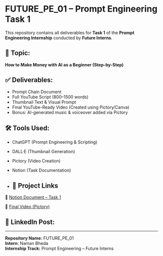 
# FUTURE_PE_01 – Prompt Engineering Task 1

This repository contains all deliverables for **Task 1** of the **Prompt Engineering Internship** conducted by **Future Interns**.

## 📘 Topic:
**How to Make Money with AI as a Beginner (Step-by-Step)**

## ✅ Deliverables:
- Prompt Chain Document
- Full YouTube Script (800–1500 words)
- Thumbnail Text & Visual Prompt
- Final YouTube-Ready Video (Created using Pictory/Canva)
- Bonus: AI-generated music & voiceover added via Pictory

## 🛠️ Tools Used:
- ChatGPT (Prompt Engineering & Scripting)
- DALL·E (Thumbnail Generation)
- Pictory (Video Creation)
- Notion (Task Documentation)

- ## 📎 Project Links

🔗 [Notion Document – Task 1](https://www.notion.so/Prompt-Engineering-Task-1-Naman-Bheda-23f4ad9e20258029b1abda123970766e?source=copy_link)

🎥 [Final Video (Pictory)](https://video.pictory.ai/v2/preview/1148176496178439664631753792772523)


## 🔗 LinkedIn Post:



---

**Repository Name:** FUTURE_PE_01  
**Intern:** Naman Bheda  
**Internship Track:** Prompt Engineering – Future Interns
